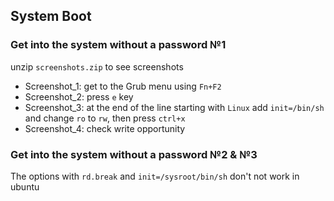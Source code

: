 ## System Boot

### Get into the system without a password №1

unzip `screenshots.zip` to see screenshots

* Screenshot_1: get to the Grub menu using `Fn+F2` 
* Screenshot_2: press `e` key
* Screenshot_3: at the end of the line starting with `Linux` add `init=/bin/sh` and change `ro` to `rw`, then press `ctrl+x`
* Screenshot_4: check write opportunity

### Get into the system without a password №2 & №3 

The options with `rd.break` and `init=/sysroot/bin/sh` don't not work in ubuntu

